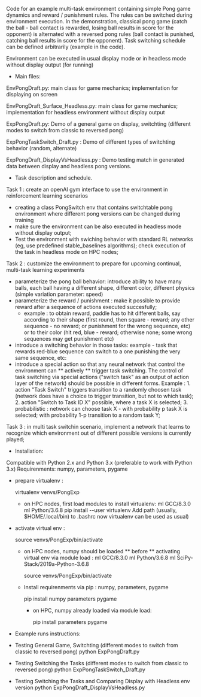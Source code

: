 Code for an example multi-task environment containing simple Pong game dynamics and reward / punishment rules. The rules can be switched during environment execution. In the demonstration, classical pong game (catch the ball - ball contact is rewarded, losing ball results in score for the opponent) is alternated with a reversed pong rules (ball contact is punished, catching ball results in score for the opponent). Task switching schedule can be defined arbitrarily (example in the code).

Environment can be executed in usual display mode or in headless mode without display output (for running)

* Main files:

EnvPongDraft.py: main class for game mechanics; implementation for displaying on screen

EnvPongDraft_Surface_Headless.py: main class for game mechanics; implementation for headless environment without display output

ExpPongDraft.py: Demo of a general game on display, switchting (different modes to switch from classic to reversed pong)

ExpPongTaskSwitch_Draft.py : Demo of different types of switchting behavior (random, alternate)

ExpPongDraft_DisplayVsHeadless.py : Demo testing match in generated data between display and headless pong versions.

* Task description and schedule.

Task 1 : create an openAI gym interface to use the environment in reinforcement learning scenarios
  - creating a class PongSwitch env that contains switchtable pong environment where different pong versions can be changed during training
  - make sure the environment can be also executed in headless mode without display output;
  - Test the environment with swiching behavior with standard RL networks (eg, use predefined stable_baselines algorithms); check execution of the task in headless mode on HPC nodes;

Task 2 : customize the environment to prepare for upcoming continual, multi-task learning experiments
  - parameterize the pong ball behavior: introduce ability to have many balls, each ball having a different shape, different color, different physics (simple variation parameter: speed)
  - parameterize the reward / punishment : make it possible to provide reward after a sequence of actions executed succesfully; 
    * example : to obtain reward, paddle has to hit different balls, say according to their shape (first round, then square - reward; any other sequence - no reward; or punishment for the wrong sequence, etc) or to their color (hit red, blue - reward; otherwise none; some wrong sequences may get punishment etc)
  - introduce a switching behavior in those tasks: example - task that rewards red-blue sequence can switch to a one punishing the very same sequence, etc:
  - introduce a special action so that any neural network that control the environment can ** actively ** trigger task switching. The control of task switching via special actions ("switch task" as an output of action layer of the network) should be possible in different forms. Example : 1. action "Task Switch" triggers transition to a randomly choosen task (network does have a choice to trigger transition, but not to which task); 2. action "Switch to Task ID X" possible, where a task X is selected; 3. probabilistic : network can choose task X - with probability p task X is selected; with probability 1-p transition to a random task Y;

Task 3 : in multi task switchin scenario, implement a network that learns to recognize which environment out of different possible versions is currently played;


* Installation: 

Compatible with Python 2.x and Python 3.x (preferable to work with Python 3.x)
Requirenments:  numpy, parameters, pygame

- prepare virtualenv : 
  
  virtualenv venvs/PongExp
  
  - on HPC nodes, first load modules to install virtualenv:
  ml GCC/8.3.0
  ml Python/3.6.8
  pip install --user virtualenv
  Add path (usually, $HOME/.local/bin) to .bashrc
  now virtualenv can be used as usual)
  
- activate virtual env : 
  
  source venvs/PongExp/bin/activate

  - on HPC nodes, numpy should be loaded ** before ** activating virtual env via module load :
      ml GCC/8.3.0
      ml Python/3.6.8
      ml SciPy-Stack/2019a-Python-3.6.8
      
      source venvs/PongExp/bin/activate
  
  - Install requirenments via pip :  numpy, parameters, pygame
    
    pip install numpy parameters pygame
    
    - on HPC, numpy already loaded via module load:
      
      pip install parameters pygame


* Example runs instructions:

- Testing General Game, Switchting (different modes to switch from classic to reversed pong)
python ExpPongDraft.py

- Testing Switching the Tasks (different modes to switch from classic to reversed pong)
python ExpPongTaskSwitch_Draft.py

- Testing Switching the Tasks and Comparing Display with Headless env version 
python ExpPongDraft_DisplayVsHeadless.py      

